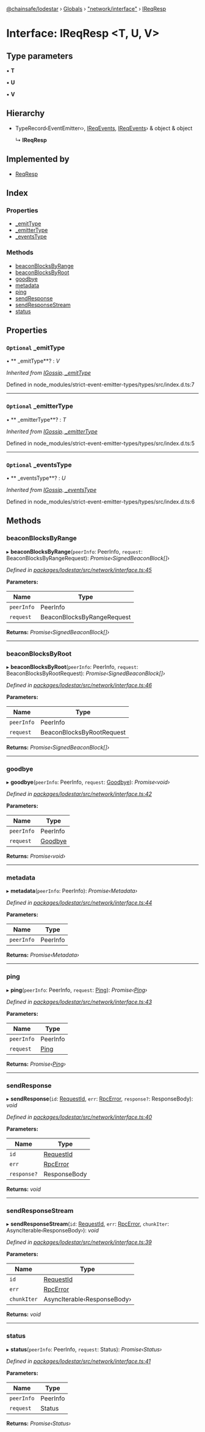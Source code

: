 [@chainsafe/lodestar](../README.md) › [Globals](../globals.md) › ["network/interface"](../modules/_network_interface_.md) › [IReqResp](_network_interface_.ireqresp.md)

# Interface: IReqResp <**T, U, V**>

## Type parameters

▪ **T**

▪ **U**

▪ **V**

## Hierarchy

* TypeRecord‹EventEmitter‹›, [IReqEvents](_network_interface_.ireqevents.md), [IReqEvents](_network_interface_.ireqevents.md)› & object & object

  ↳ **IReqResp**

## Implemented by

* [ReqResp](../classes/_network_reqresp_.reqresp.md)

## Index

### Properties

* [ _emitType](_network_interface_.ireqresp.md#optional--_emittype)
* [ _emitterType](_network_interface_.ireqresp.md#optional--_emittertype)
* [ _eventsType](_network_interface_.ireqresp.md#optional--_eventstype)

### Methods

* [beaconBlocksByRange](_network_interface_.ireqresp.md#beaconblocksbyrange)
* [beaconBlocksByRoot](_network_interface_.ireqresp.md#beaconblocksbyroot)
* [goodbye](_network_interface_.ireqresp.md#goodbye)
* [metadata](_network_interface_.ireqresp.md#metadata)
* [ping](_network_interface_.ireqresp.md#ping)
* [sendResponse](_network_interface_.ireqresp.md#sendresponse)
* [sendResponseStream](_network_interface_.ireqresp.md#sendresponsestream)
* [status](_network_interface_.ireqresp.md#status)

## Properties

### `Optional`  _emitType

• ** _emitType**? : *V*

*Inherited from [IGossip](_network_gossip_interface_.igossip.md).[ _emitType](_network_gossip_interface_.igossip.md#optional--_emittype)*

Defined in node_modules/strict-event-emitter-types/types/src/index.d.ts:7

___

### `Optional`  _emitterType

• ** _emitterType**? : *T*

*Inherited from [IGossip](_network_gossip_interface_.igossip.md).[ _emitterType](_network_gossip_interface_.igossip.md#optional--_emittertype)*

Defined in node_modules/strict-event-emitter-types/types/src/index.d.ts:5

___

### `Optional`  _eventsType

• ** _eventsType**? : *U*

*Inherited from [IGossip](_network_gossip_interface_.igossip.md).[ _eventsType](_network_gossip_interface_.igossip.md#optional--_eventstype)*

Defined in node_modules/strict-event-emitter-types/types/src/index.d.ts:6

## Methods

###  beaconBlocksByRange

▸ **beaconBlocksByRange**(`peerInfo`: PeerInfo, `request`: BeaconBlocksByRangeRequest): *Promise‹SignedBeaconBlock[]›*

*Defined in [packages/lodestar/src/network/interface.ts:45](https://github.com/ChainSafe/lodestar/blob/be953aad3/packages/lodestar/src/network/interface.ts#L45)*

**Parameters:**

Name | Type |
------ | ------ |
`peerInfo` | PeerInfo |
`request` | BeaconBlocksByRangeRequest |

**Returns:** *Promise‹SignedBeaconBlock[]›*

___

###  beaconBlocksByRoot

▸ **beaconBlocksByRoot**(`peerInfo`: PeerInfo, `request`: BeaconBlocksByRootRequest): *Promise‹SignedBeaconBlock[]›*

*Defined in [packages/lodestar/src/network/interface.ts:46](https://github.com/ChainSafe/lodestar/blob/be953aad3/packages/lodestar/src/network/interface.ts#L46)*

**Parameters:**

Name | Type |
------ | ------ |
`peerInfo` | PeerInfo |
`request` | BeaconBlocksByRootRequest |

**Returns:** *Promise‹SignedBeaconBlock[]›*

___

###  goodbye

▸ **goodbye**(`peerInfo`: PeerInfo, `request`: [Goodbye](../enums/_constants_network_.method.md#goodbye)): *Promise‹void›*

*Defined in [packages/lodestar/src/network/interface.ts:42](https://github.com/ChainSafe/lodestar/blob/be953aad3/packages/lodestar/src/network/interface.ts#L42)*

**Parameters:**

Name | Type |
------ | ------ |
`peerInfo` | PeerInfo |
`request` | [Goodbye](../enums/_constants_network_.method.md#goodbye) |

**Returns:** *Promise‹void›*

___

###  metadata

▸ **metadata**(`peerInfo`: PeerInfo): *Promise‹Metadata›*

*Defined in [packages/lodestar/src/network/interface.ts:44](https://github.com/ChainSafe/lodestar/blob/be953aad3/packages/lodestar/src/network/interface.ts#L44)*

**Parameters:**

Name | Type |
------ | ------ |
`peerInfo` | PeerInfo |

**Returns:** *Promise‹Metadata›*

___

###  ping

▸ **ping**(`peerInfo`: PeerInfo, `request`: [Ping](../enums/_constants_network_.method.md#ping)): *Promise‹[Ping](../enums/_constants_network_.method.md#ping)›*

*Defined in [packages/lodestar/src/network/interface.ts:43](https://github.com/ChainSafe/lodestar/blob/be953aad3/packages/lodestar/src/network/interface.ts#L43)*

**Parameters:**

Name | Type |
------ | ------ |
`peerInfo` | PeerInfo |
`request` | [Ping](../enums/_constants_network_.method.md#ping) |

**Returns:** *Promise‹[Ping](../enums/_constants_network_.method.md#ping)›*

___

###  sendResponse

▸ **sendResponse**(`id`: [RequestId](../modules/_constants_network_.md#requestid), `err`: [RpcError](../classes/_network_error_.rpcerror.md), `response?`: ResponseBody): *void*

*Defined in [packages/lodestar/src/network/interface.ts:40](https://github.com/ChainSafe/lodestar/blob/be953aad3/packages/lodestar/src/network/interface.ts#L40)*

**Parameters:**

Name | Type |
------ | ------ |
`id` | [RequestId](../modules/_constants_network_.md#requestid) |
`err` | [RpcError](../classes/_network_error_.rpcerror.md) |
`response?` | ResponseBody |

**Returns:** *void*

___

###  sendResponseStream

▸ **sendResponseStream**(`id`: [RequestId](../modules/_constants_network_.md#requestid), `err`: [RpcError](../classes/_network_error_.rpcerror.md), `chunkIter`: AsyncIterable‹ResponseBody›): *void*

*Defined in [packages/lodestar/src/network/interface.ts:39](https://github.com/ChainSafe/lodestar/blob/be953aad3/packages/lodestar/src/network/interface.ts#L39)*

**Parameters:**

Name | Type |
------ | ------ |
`id` | [RequestId](../modules/_constants_network_.md#requestid) |
`err` | [RpcError](../classes/_network_error_.rpcerror.md) |
`chunkIter` | AsyncIterable‹ResponseBody› |

**Returns:** *void*

___

###  status

▸ **status**(`peerInfo`: PeerInfo, `request`: Status): *Promise‹Status›*

*Defined in [packages/lodestar/src/network/interface.ts:41](https://github.com/ChainSafe/lodestar/blob/be953aad3/packages/lodestar/src/network/interface.ts#L41)*

**Parameters:**

Name | Type |
------ | ------ |
`peerInfo` | PeerInfo |
`request` | Status |

**Returns:** *Promise‹Status›*
